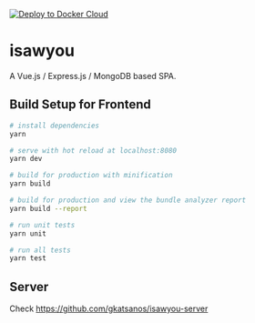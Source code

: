 [![Deploy to Docker Cloud](https://files.cloud.docker.com/images/deploy-to-dockercloud.svg)](https://cloud.docker.com/stack/deploy/)

# isawyou

A Vue.js / Express.js / MongoDB based SPA.

## Build Setup for Frontend

``` bash
# install dependencies
yarn

# serve with hot reload at localhost:8080
yarn dev

# build for production with minification
yarn build

# build for production and view the bundle analyzer report
yarn build --report

# run unit tests
yarn unit

# run all tests
yarn test
```

## Server

Check https://github.com/gkatsanos/isawyou-server
